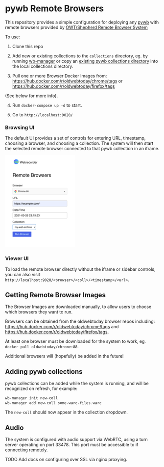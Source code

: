 # pywb Remote Browsers

This repository provides a simple configuration for deploying any [pywb](https://github.com/webrecorder/pywb)
with remote browsers provided by [OWT/Shepherd Remote Browser System](https://github.com/oldweb-today/shepherd)

To use:

1) Clone this repo

2) Add new or existing collections to the `collections` directory, eg. by running [wb-manager](https://pywb.readthedocs.io/en/latest/manual/apps.html#wb-manager)
 or copy an [existing pywb collections directory](https://pywb.readthedocs.io/en/latest/manual/configuring.html#directory-structure) into the local collections directory.

3) Pull one or more Browser Docker Images from: https://hub.docker.com/r/oldwebtoday/chrome/tags or https://hub.docker.com/r/oldwebtoday/firefox/tags

(See below for more info).


4) Run `docker-compose up -d` to start.

4) Go to `http://localhost:9020/`

### Browsing UI

The default UI provides a set of controls for entering URL, timestamp, choosing a browser, and choosing a collection. The system will then start the selected remote browser connected to that pywb collection in an iframe.

<img height="300px" src="assets/screenshot1.png"></img>


### Viewer UI

To load the remote browser directly without the iframe or sidebar controls, you can also visit `http://localhost:9020/<browser>/<coll>/<timestamp>/<url>`.


## Getting Remote Browser Images

The Browser Images are downloaded manually, to allow users to choose which browsers they want to run.

Browsers can be obtained from the oldwebtoday browser repos including: https://hub.docker.com/r/oldwebtoday/chrome/tags and https://hub.docker.com/r/oldwebtoday/firefox/tags.

At least one browser must be downloaded for the system to work, eg. `docker pull oldwebtoday/chrome:88`.

Additional browsers will (hopefully) be added in the future!

## Adding pywb collections

pywb collections can be added while the system is running, and will be recognized on refresh, for example:

```
wb-manager init new-coll
wb-manager add new-coll some-warc-files.warc
```

The `new-coll` should now appear in the collection dropdown.


## Audio

The system is configured with audio support via WebRTC, using a turn server operating on port 33478.
This port must be accessible to if connecting remotely.

TODO Add docs on configuring over SSL via nginx proxying.


